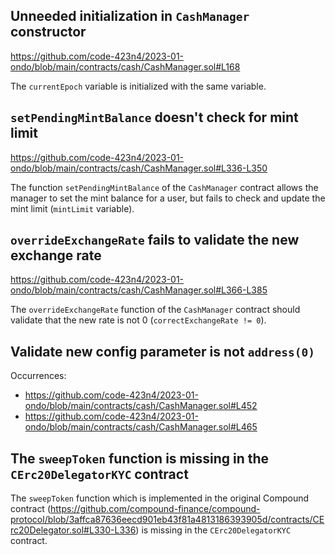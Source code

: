 ## Unneeded initialization in `CashManager` constructor

https://github.com/code-423n4/2023-01-ondo/blob/main/contracts/cash/CashManager.sol#L168

The `currentEpoch` variable is initialized with the same variable.

## `setPendingMintBalance` doesn't check for mint limit

https://github.com/code-423n4/2023-01-ondo/blob/main/contracts/cash/CashManager.sol#L336-L350

The function `setPendingMintBalance` of the `CashManager` contract allows the manager to set the mint balance for a user, but fails to check and update the mint limit (`mintLimit` variable).

## `overrideExchangeRate` fails to validate the new exchange rate

https://github.com/code-423n4/2023-01-ondo/blob/main/contracts/cash/CashManager.sol#L366-L385

The `overrideExchangeRate` function of the `CashManager` contract should validate that the new rate is not 0 (`correctExchangeRate != 0`).

## Validate new config parameter is not `address(0)`

Occurrences:

- https://github.com/code-423n4/2023-01-ondo/blob/main/contracts/cash/CashManager.sol#L452
- https://github.com/code-423n4/2023-01-ondo/blob/main/contracts/cash/CashManager.sol#L465

## The `sweepToken` function is missing in the `CErc20DelegatorKYC` contract

The `sweepToken` function  which is implemented in the original Compound contract (https://github.com/compound-finance/compound-protocol/blob/3affca87636eecd901eb43f81a4813186393905d/contracts/CErc20Delegator.sol#L330-L336) is missing in the `CErc20DelegatorKYC` contract.
